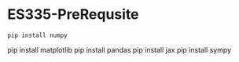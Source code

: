 # ES335-PreRequsite
```
pip install numpy
```
pip install matplotlib
pip install pandas
pip install jax
pip install sympy
